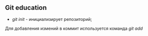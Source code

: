 ## Git education

* *git init* - инициализирует репозиторий;

Для добавления измений в коммит используется команда *git add*